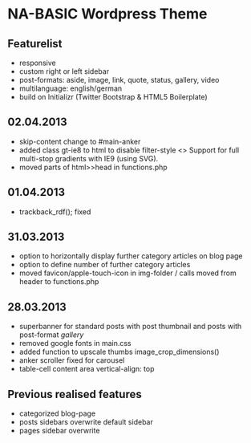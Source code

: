 NA-BASIC Wordpress Theme
==============

Featurelist
--------------
- responsive
- custom right or left sidebar
- post-formats: aside, image, link, quote, status, gallery, video
- multilanguage: english/german
- build on Initializr (Twitter Bootstrap & HTML5 Boilerplate)

02.04.2013
--------------
- skip-content change to #main-anker
- added class gt-ie8 to html to disable filter-style <> Support for full multi-stop gradients with IE9 (using SVG).
- moved parts of html>>head in functions.php

01.04.2013
--------------
- trackback_rdf(); fixed

31.03.2013
--------------
- option to horizontally display further category articles on blog page
- option to define number of further category articles
- moved favicon/apple-touch-icon in img-folder / calls moved from header to functions.php

28.03.2013
--------------
- superbanner for standard posts with post thumbnail and posts with post-format *gallery*
- removed google fonts in main.css
- added function to upscale thumbs image_crop_dimensions()
- anker scroller fixed for carousel
- table-cell content area vertical-align: top

Previous realised features
--------------
- categorized blog-page
- posts sidebars overwrite default sidebar
- pages sidebar overwrite 


